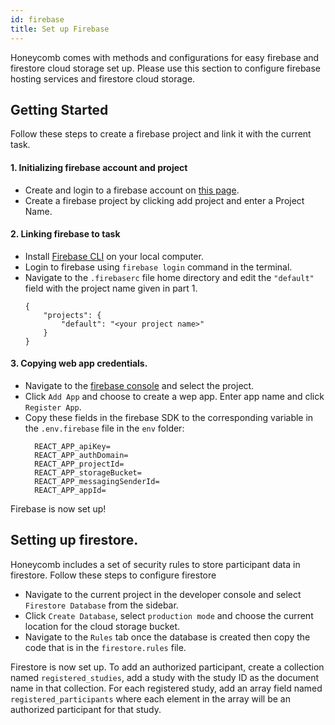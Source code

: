 ```yaml
---
id: firebase
title: Set up Firebase
---
```


Honeycomb comes with methods and configurations for easy firebase and firestore cloud storage set up. Please use this section to configure firebase hosting services and firestore cloud storage.

## Getting Started

Follow these steps to create a firebase project and link it with the current task.

#### 1. Initializing firebase account and project
- Create and login to a firebase account on [this page](https://firebase.google.com/).
- Create a firebase project by clicking add project and enter a Project Name.

#### 2. Linking firebase to task
- Install [Firebase CLI](https://firebase.google.com/docs/cli) on your local computer.
- Login to firebase using `firebase login` command in the terminal.
- Navigate to the `.firebaserc` file home directory and edit the `"default"` field with the project name given in part 1.
    ```
    {
        "projects": {
            "default": "<your project name>"
        }
    }   
    ``` 
#### 3. Copying web app credentials.
- Navigate to the [firebase console](https://console.firebase.google.com/) and select the project.
- Click `Add App` and choose to create a wep app. Enter app name and click `Register App`.
- Copy these fields in the firebase SDK to the corresponding variable in the `.env.firebase` file in the `env` folder:
  ```
    REACT_APP_apiKey=
    REACT_APP_authDomain=
    REACT_APP_projectId=
    REACT_APP_storageBucket=
    REACT_APP_messagingSenderId=
    REACT_APP_appId=
  ```
Firebase is now set up!

## Setting up firestore.

Honeycomb includes a set of security rules to store participant data in firestore. Follow these steps to configure firestore

- Navigate to the current project in the developer console and select `Firestore Database` from the sidebar.
- Click `Create Database`, select `production mode` and choose the current location for the cloud storage bucket.
- Navigate to the `Rules` tab once the database is created then copy the code that is in the `firestore.rules` file.

Firestore is now set up. To add an authorized participant, create a collection named `registered_studies`, add a study with the study ID as the document name in that collection. For each registered study, add an array field named `registered_participants` where each element in the array will be an authorized participant for that study.